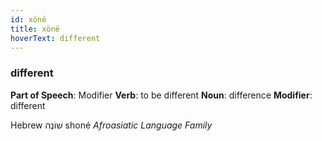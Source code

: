 ```yaml
---
id: xönë
title: xönë
hoverText: different
---
```


### different

**Part of Speech**: Modifier
**Verb**: to be different
**Noun**: difference
**Modifier**: different

Hebrew שׁוֹנֶה shoné 
*Afroasiatic Language Family*